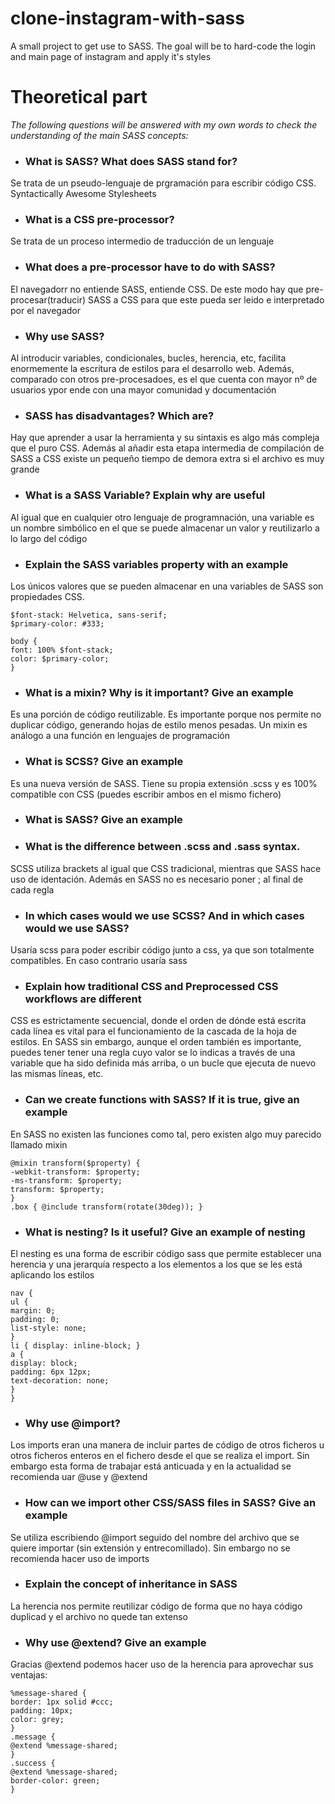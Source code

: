 # clone-instagram-with-sass
A small project to get use to SASS. The goal will be to hard-code the login and main page of instagram and apply it's styles

# Theoretical part

_The following questions will be answered with my own words to check the understanding of the main SASS concepts:_

- ### What is SASS? What does SASS stand for?
Se trata de un pseudo-lenguaje de prgramación para escribir código CSS. 
Syntactically Awesome Stylesheets
- ### What is a CSS pre-processor?
Se trata de un proceso intermedio de traducción de un lenguaje
- ### What does a pre-processor have to do with SASS?
El navegadorr no entiende SASS, entiende CSS. De este modo hay que pre-procesar(traducir) SASS a CSS para que este pueda ser leido e interpretado por el navegador
- ### Why use SASS?
Al introducir variables, condicionales, bucles, herencia, etc, facilita enormemente la escritura de estilos para el desarrollo web.
Además, comparado con otros pre-procesadoes, es el que cuenta con mayor nº de usuarios ypor ende con una mayor comunidad y documentación
- ### SASS has disadvantages? Which are?
Hay que aprender a usar la herramienta y su sintaxis es algo más compleja que el puro CSS.
Además al añadir esta etapa intermedia de compilación de SASS a CSS existe un pequeño tiempo de demora extra si el archivo es muy grande
- ### What is a SASS Variable? Explain why are useful
Al igual que en cualquier otro lenguaje de programnación, una variable es un nombre simbólico en el que se puede almacenar un valor y reutilizarlo a lo largo del código
- ### Explain the SASS variables property with an example
Los únicos valores que se pueden almacenar en una variables de SASS son propiedades CSS.

```
$font-stack: Helvetica, sans-serif;
$primary-color: #333;

body {
font: 100% $font-stack;
color: $primary-color;
}
```
- ### What is a mixin? Why is it important? Give an example
Es una porción de código reutilizable. Es importante porque nos permite no duplicar código, generando hojas de estilo menos pesadas. Un mixin es análogo a una función en lenguajes de programación
- ### What is SCSS? Give an example
Es una nueva versión de SASS.
Tiene su propia extensión .scss y es 100% compatible con CSS (puedes escribir ambos en el mismo fichero)
- ### What is SASS? Give an example

- ### What is the difference between .scss and .sass syntax.
SCSS utiliza brackets al igual que CSS tradicional, mientras que SASS hace uso de identación. Además en SASS no es necesario poner ; al final de cada regla
- ### In which cases would we use SCSS? And in which cases would we use SASS?
Usaría scss para poder escribir código junto a css, ya que son totalmente compatibles. En caso contrario usaría sass
- ### Explain how traditional CSS and Preprocessed CSS workflows are different
CSS es estrictamente secuencial, donde el orden de dónde está escrita cada línea es vital para el funcionamiento de la cascada de la hoja de estilos. En SASS sin embargo, aunque el orden también es importante, puedes tener tener una regla cuyo valor se lo indicas a través de una variable que ha sido definida más arriba, o un bucle que ejecuta de nuevo las mismas líneas, etc.
- ### Can we create functions with SASS? If it is true, give an example
En SASS no existen las funciones como tal, pero existen algo muy parecido llamado mixin
```
@mixin transform($property) {
-webkit-transform: $property;
-ms-transform: $property;
transform: $property;
}
.box { @include transform(rotate(30deg)); }
```
- ### What is nesting? Is it useful? Give an example of nesting
El nesting es una forma de escribir código sass que permite establecer una herencia y una jerarquía respecto a los elementos a los que se les está aplicando los estilos
``` 
nav {
ul {
margin: 0;
padding: 0;
list-style: none;
}
li { display: inline-block; }
a {
display: block;
padding: 6px 12px;
text-decoration: none;
}
}
```
- ### Why use @import?
Los imports eran una manera de incluir partes de código de otros ficheros u otros ficheros enteros en el fichero desde el que se realiza el import. Sin embargo esta forma de trabajar está anticuada y en la actualidad se recomienda uar @use y @extend
- ### How can we import other CSS/SASS files in SASS? Give an example
Se utiliza escribiendo @import seguido del nombre del archivo que se quiere importar (sin extensión y entrecomillado).
Sin embargo no se recomienda hacer uso de imports
- ### Explain the concept of inheritance in SASS
La herencia nos permite reutilizar código de forma que no haya código duplicad y el archivo no quede tan extenso
- ### Why use @extend? Give an example
Gracias @extend podemos hacer uso de la herencia para aprovechar sus ventajas:
```
%message-shared {
border: 1px solid #ccc;
padding: 10px;
color: grey;
}
.message {
@extend %message-shared;
}
.success {
@extend %message-shared;
border-color: green;
}
```

